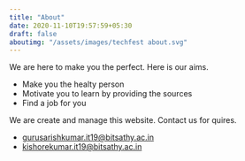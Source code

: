 ```yaml
---
title: "About"
date: 2020-11-10T19:57:59+05:30
draft: false
aboutimg: "/assets/images/techfest about.svg"
---
```


We are here to make you the perfect. Here is our aims.
- Make you the healty person
- Motivate you to learn by providing the sources
- Find a job for you

We are create and manage this website. Contact us for quires.
- gurusarishkumar.it19@bitsathy.ac.in
- kishorekumar.it19@bitsathy.ac.in